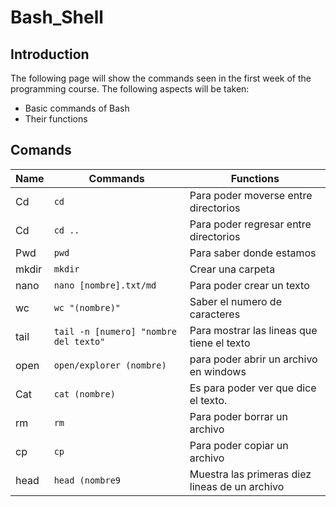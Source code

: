 # Bash_Shell
## Introduction

The following page will show the commands seen in the first week of the programming course. The following aspects will be taken:

- Basic commands of Bash
- Their functions

## Comands

| Name     |Commands   | Functions     |
|----------------|-------------|-------|
|Cd|`cd`   |Para poder moverse entre directorios|
|Cd|`cd ..`  |Para poder regresar entre directorios|
|Pwd |`pwd`|Para saber donde estamos|
|mkdir |`mkdir`| Crear una carpeta
|nano|`nano [nombre].txt/md`| Para poder crear un texto
|wc| `wc "(nombre)"` | Saber el numero de caracteres
|tail| `tail -n [numero] "nombre del texto"`| Para mostrar las lineas que tiene el texto
|open| `open/explorer (nombre)` | para poder abrir un archivo en windows
|Cat|`cat (nombre)` |Es para poder ver que dice el texto.
|rm| `rm` | Para poder borrar un archivo
|cp| `cp` | Para poder copiar un archivo
|head| `head (nombre9`| Muestra las primeras diez lineas de un archivo
